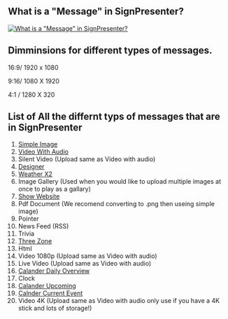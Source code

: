 ## What is a "Message" in SignPresenter?

[![What is a "Message" in SignPresenter?](https://img.youtube.com/vi/xwwe6H3Mn9M/0.jpg)](https://www.youtube.com/watch?v=xwwe6H3Mn9M)

## Dimminsions for different types of messages. 

16:9/ 1920 x 1080

9:16/ 1080 X 1920

4:1 / 1280 X 320

## List of All the differnt typs of messages that are in SignPresenter ##

1. [Simple Image](https://www.youtube.com/embed/eK2aOHm7TVs)
2. [Video With Audio](https://support.signpresenter.com/topics/uploadvideos.html)
3. Silent Video (Upload same as Video with audio)
4. [Designer](https://support.signpresenter.com/topics/digital-menus.html)
5. [Weather X2](https://support.signpresenter.com/topics/weather.html)
6. Image Gallery (Used when you would like to upload multiple images at once to play as a gallary)
7. [Show Website](https://support.signpresenter.com/topics/showwebsite.html)
8. Pdf Document (We recomend converting to .png then useing simple image)
9. Pointer 
10. News Feed (RSS)
11. Trivia
12. [Three Zone](https://support.signpresenter.com/topics/3zone-messaging.html)
13. Html
14. Video 1080p (Upload same as Video with audio)
15. Live Video (Upload same as Video with audio)
16. [Calander Daily Overview](https://support.signpresenter.com/topics/add-google-calendar.html)
17. Clock
18. [Calander Upcoming](https://support.signpresenter.com/topics/add-google-calendar.html)
19. [Calnder Current Event](https://support.signpresenter.com/topics/add-google-calendar.html)
20. Video 4K (Upload same as Video with audio only use if you have a 4K stick and lots of storage!)
